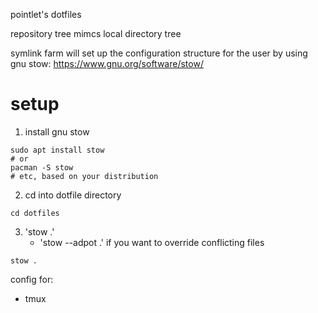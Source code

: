 pointlet's dotfiles

repository tree mimcs local directory tree

symlink farm will set up the configuration structure for the user by using gnu stow: https://www.gnu.org/software/stow/

# setup
1. install gnu stow
```
sudo apt install stow
# or 
pacman -S stow
# etc, based on your distribution
```
2. cd into dotfile directory
```
cd dotfiles
```
3. 'stow .'
    - 'stow --adpot .' if you want to override conflicting files 
```
stow .
```

config for:
- tmux
